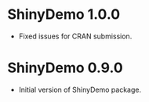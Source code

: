 # ShinyDemo 1.0.0

* Fixed issues for CRAN submission.

# ShinyDemo 0.9.0

* Initial version of ShinyDemo package.
